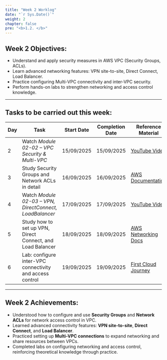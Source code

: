 ```yaml
---
title: "Week 2 Worklog"
date: "`r Sys.Date()`"
weight: 2
chapter: false
pre: "<b>1.2. </b>"
---
```


## Week 2 Objectives:
- Understand and apply security measures in AWS VPC (Security Groups, ACLs).  
- Learn advanced networking features: VPN site-to-site, Direct Connect, Load Balancer.  
- Practice configuring Multi-VPC connectivity and inter-VPC security.  
- Perform hands-on labs to strengthen networking and access control knowledge.  

---

## Tasks to be carried out this week:

| Day | Task                                                                 | Start Date | Completion Date | Reference Material |
| --- | -------------------------------------------------------------------- | ---------- | --------------- | ------------------ |
| 2   | Watch *Module 02-02 – VPC Security & Multi-VPC*                      | 15/09/2025 | 15/09/2025      | [YouTube Video](https://youtu.be/BPuD1l2hEQ4) |
| 3   | Study Security Groups and Network ACLs in detail                     | 16/09/2025 | 16/09/2025      | [AWS Documentation](https://docs.aws.amazon.com/vpc/latest/userguide/VPC_Security.html) |
| 4   | Watch *Module 02-03 – VPN, DirectConnect, LoadBalancer*              | 17/09/2025 | 17/09/2025      | [YouTube Video](https://youtu.be/CXU8D3kyxIc) |
| 5   | Study how to set up VPN, Direct Connect, and Load Balancer           | 18/09/2025 | 18/09/2025      | [AWS Networking Docs](https://docs.aws.amazon.com/vpc/latest/userguide/what-is-amazon-vpc.html) |
| 6   | Lab: configure inter-VPC connectivity and access control             | 19/09/2025 | 19/09/2025      | [First Cloud Journey](https://master.d31mm2rc5713dr.amplifyapp.com/) |

---

## Week 2 Achievements:
- Understood how to configure and use **Security Groups** and **Network ACLs** for network access control in VPC.  
- Learned advanced connectivity features: **VPN site-to-site**, **Direct Connect**, and **Load Balancer**.  
- Practiced setting up **Multi-VPC connections** to expand networking and share resources between VPCs.  
- Completed labs on configuring networking and access control, reinforcing theoretical knowledge through practice.  
